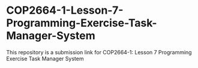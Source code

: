 # COP2664-1-Lesson-7-Programming-Exercise-Task-Manager-System
This repository is a submission link for COP2664-1: Lesson 7 Programming Exercise Task Manager System
